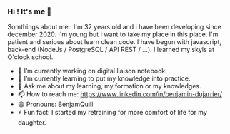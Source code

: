 ### Hi ! It's me 👋

<!--
**BenjamQuill/BenjamQuill** is a ✨ _special_ ✨ repository because its `README.md` (this file) appears on your GitHub profile.
-->

Somthings about me : I'm 32 years old and i have been developing since december 2020. I'm young but I want to take my place in this place. I'm patient and serious about learn clean code. I have begun with javascript, back-end (NodeJs / PostgreSQL / API REST / ...). I learned my skyls at O'clock school.

- 🔭 I’m currently working on digital liaison notebook.
- 🌱 I’m currently learning to put my knowledge into practice.
- 💬 Ask me about my learning, my formation or my knowledges. 
- 📫 How to reach me: https://www.linkedin.com/in/benjamin-dujarrier/
- 😄 Pronouns: BenjamQuill
- ⚡ Fun fact: I started my retraining for more comfort of life for my daughter.
